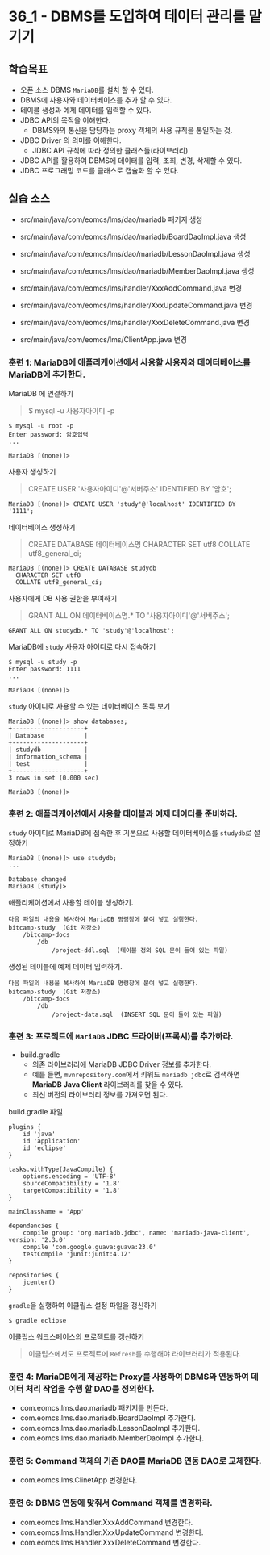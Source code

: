 # 36_1 - DBMS를 도입하여 데이터 관리를 맡기기

## 학습목표

- 오픈 소스 DBMS `MariaDB`를 설치 할 수 있다.
- DBMS에 사용자와 데이터베이스를 추가 할 수 있다.
- 테이블 생성과 예제 데이터를 입력할 수 있다.
- JDBC API의 목적을 이해한다.
  - DBMS와의 통신을 담당하는 proxy 객체의 사용 규칙을 통일하는 것.
- JDBC Driver 의 의미를 이해한다.
  - JDBC API 규칙에 따라 정의한 클래스들(라이브러리)
- JDBC API를 활용하여 DBMS에 데이터를 입력, 조회, 변경, 삭제할 수 있다.
- JDBC 프로그래밍 코드를 클래스로 캡슐화 할 수 있다.

## 실습 소스

- src/main/java/com/eomcs/lms/dao/mariadb 패키지 생성

- src/main/java/com/eomcs/lms/dao/mariadb/BoardDaoImpl.java 생성
- src/main/java/com/eomcs/lms/dao/mariadb/LessonDaoImpl.java 생성
- src/main/java/com/eomcs/lms/dao/mariadb/MemberDaoImpl.java 생성

- src/main/java/com/eomcs/lms/handler/XxxAddCommand.java 변경
- src/main/java/com/eomcs/lms/handler/XxxUpdateCommand.java 변경
- src/main/java/com/eomcs/lms/handler/XxxDeleteCommand.java 변경

- src/main/java/com/eomcs/lms/ClientApp.java 변경


### 훈련 1: MariaDB에 애플리케이션에서 사용할 사용자와 데이터베이스를 MariaDB에 추가한다.

MariaDB 에 연결하기 
> $ mysql -u 사용자아이디 -p
```
$ mysql -u root -p
Enter password: 암호입력
...

MariaDB [(none)]>
```

사용자 생성하기
> CREATE USER '사용자아이디'@'서버주소' IDENTIFIED BY '암호';

```
MariaDB [(none)]> CREATE USER 'study'@'localhost' IDENTIFIED BY '1111';
```

데이터베이스 생성하기
> CREATE DATABASE 데이터베이스명 CHARACTER SET utf8 COLLATE utf8_general_ci;
```
MariaDB [(none)]> CREATE DATABASE studydb
  CHARACTER SET utf8
  COLLATE utf8_general_ci;
```

사용자에게 DB 사용 권한을 부여하기
> GRANT ALL ON 데이터베이스명.* TO '사용자아이디'@'서버주소';
```
GRANT ALL ON studydb.* TO 'study'@'localhost';
```

MariaDB에 `study` 사용자 아이디로 다시 접속하기
```
$ mysql -u study -p
Enter password: 1111
...

MariaDB [(none)]>
```

`study` 아이디로 사용할 수 있는 데이터베이스 목록 보기
```
MariaDB [(none)]> show databases;
+--------------------+
| Database           |
+--------------------+
| studydb            |
| information_schema |
| test               |
+--------------------+
3 rows in set (0.000 sec)

MariaDB [(none)]> 
```



### 훈련 2: 애플리케이션에서 사용할 테이블과 예제 데이터를 준비하라.

`study` 아이디로 MariaDB에 접속한 후 기본으로 사용할 데이터베이스를 `studydb`로 설정하기
```
MariaDB [(none)]> use studydb;
...

Database changed
MariaDB [study]> 
``` 

애플리케이션에서 사용할 테이블 생성하기. 
```
다음 파일의 내용을 복사하여 MariaDB 명령창에 붙여 넣고 실행한다.
bitcamp-study  (Git 저장소)
    /bitcamp-docs    
        /db
            /project-ddl.sql  (테이블 정의 SQL 문이 들어 있는 파일)
```

생성된 테이블에 예제 데이터 입력하기. 
```
다음 파일의 내용을 복사하여 MariaDB 명령창에 붙여 넣고 실행한다.
bitcamp-study  (Git 저장소)
    /bitcamp-docs    
        /db
            /project-data.sql  (INSERT SQL 문이 들어 있는 파일)
```

### 훈련 3: 프로젝트에 `MariaDB` JDBC 드라이버(프록시)를 추가하라.

- build.gradle
    - 의존 라이브러리에 MariaDB JDBC Driver 정보를 추가한다.
    - 예를 들면, `mvnrepository.com`에서 키워드 `mariadb jdbc`로 검색하면 **MariaDB Java Client** 라이브러리를 찾을 수 있다.
    - 최신 버전의 라이브러리 정보를 가져오면 된다.

build.gradle 파일
```
plugins {
    id 'java'
    id 'application'
    id 'eclipse'
}

tasks.withType(JavaCompile) {
    options.encoding = 'UTF-8'
    sourceCompatibility = '1.8'
    targetCompatibility = '1.8'
}

mainClassName = 'App'

dependencies {
    compile group: 'org.mariadb.jdbc', name: 'mariadb-java-client', version: '2.3.0'
    compile 'com.google.guava:guava:23.0'
    testCompile 'junit:junit:4.12'
}

repositories {
    jcenter()
}
```

`gradle`을 실행하여 이클립스 설정 파일을 갱신하기
```
$ gradle eclipse
```

이클립스 워크스페이스의 프로젝트를 갱신하기
> 이클립스에서도 프로젝트에 `Refresh`를 수행해야 라이브러리가 적용된다.

### 훈련 4: MariaDB에게 제공하는 Proxy를 사용하여 DBMS와 연동하여 데이터 처리 작업을 수행 할 DAO를 정의한다.

- com.eomcs.lms.dao.mariadb 패키지를 만든다.
- com.eomcs.lms.dao.mariadb.BoardDaoImpl 추가한다.
- com.eomcs.lms.dao.mariadb.LessonDaoImpl 추가한다.
- com.eomcs.lms.dao.mariadb.MemberDaoImpl 추가한다.

### 훈련 5: Command 객체의 기존 DAO를 MariaDB 연동 DAO로 교체한다.

- com.eomcs.lms.ClinetApp 변경한다.

### 훈련 6: DBMS 연동에 맞춰서 Command 객체를 변경하라.

- com.eomcs.lms.Handler.XxxAddCommand 변경한다.
- com.eomcs.lms.Handler.XxxUpdateCommand 변경한다.
- com.eomcs.lms.Handler.XxxDeleteCommand 변경한다.



